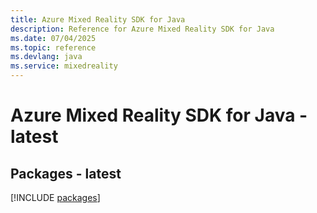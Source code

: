 ```yaml
---
title: Azure Mixed Reality SDK for Java
description: Reference for Azure Mixed Reality SDK for Java
ms.date: 07/04/2025
ms.topic: reference
ms.devlang: java
ms.service: mixedreality
---
```

# Azure Mixed Reality SDK for Java - latest
## Packages - latest
[!INCLUDE [packages](mixed-reality-index.md)]